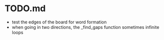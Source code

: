 TODO.md
========

- test the edges of the board for word formation
- when going in two directions, the _find_gaps function sometimes infinite loops
